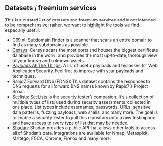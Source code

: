 
## Datasets / freemium services

This is a curated list of datasets and freemium services and is not intended to be comprehensive; rather, we want to highlight the tools we find especially useful.

  * [C99.nl](https://api.c99.nl/): Subdomain Finder is a scanner that scans an entire domain to find as many subdomains as possible.
  * [Censys](https://censys.io/): Censys scans the most ports and houses the biggest certificate database in the world, and provides the most up-to-date, thorough view of your known and unknown assets.
  * [Payloads All The Things](https://github.com/swisskyrepo/PayloadsAllTheThings): A list of useful payloads and bypasses for Web Application Security. Feel free to improve with your payloads and techniques.
  * [Rapid7 Forward DNS (FDNS)](https://opendata.rapid7.com/sonar.fdns_v2/): This dataset contains the responses to DNS requests for all forward DNS names known by Rapid7’s Project Sonar.
  * [Seclists](https://github.com/danielmiessler/SecLists): SecLists is the security tester’s companion. It’s a collection of multiple types of lists used during security assessments, collected in one place. List types include usernames, passwords, URLs, sensitive data patterns, fuzzing payloads, web shells, and many more. The goal is to enable a security tester to pull this repository onto a new testing box and have access to every type of list that may be needed.
  * [Shodan](https://www.shodan.io/): Shodan provides a public API that allows other tools to access all of Shodan’s data. Integrations are available for Nmap, Metasploit, Maltego, FOCA, Chrome, Firefox and many more.
